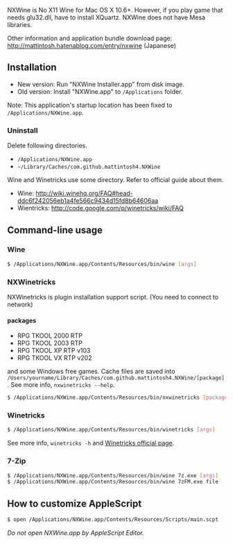 NXWine is No X11 Wine for Mac OS X 10.6+. However, if you play game that needs glu32.dll, have to install XQuartz. NXWine does not have Mesa libraries.

Other information and application bundle download page: http://mattintosh.hatenablog.com/entry/nxwine (Japanese)

## Installation

- New version: Run "NXWine Installer.app" from disk image.
- Old version: Install "NXWine.app" to `/Applications` folder.

Note: This application's startup location has been fixed to `/Applications/NXWine.app`.

### Uninstall

Delete following directories.

- `/Applications/NXWine.app`
- `~/Library/Caches/com.github.mattintosh4.NXWine`

Wine and Winetricks use some directory. Refer to official guide about them.

- Wine: http://wiki.winehq.org/FAQ#head-ddc6f242056eb1a4fe566c9434d15fd8b64606aa
- Wientricks: http://code.google.com/p/winetricks/wiki/FAQ

## Command-line usage

### Wine

```sh
$ /Applications/NXWine.app/Contents/Resources/bin/wine [args]
```

### NXWinetricks

NXWinetricks is plugin installation support script. (You need to connect to network)

#### packages

- RPG TKOOL 2000 RTP
- RPG TKOOL 2003 RTP
- RPG TKOOL XP RTP v103
- RPG TKOOL VX RTP v202

and some Windows free games. Cache files are saved into `/Users/yourname/Library/Caches/com.github.mattintosh4.NXWine/[package]`. See more info, `nxwinetricks --help`.

```sh
$ /Applications/NXWine.app/Contents/Resources/bin/nxwinetricks [package]
```

### Winetricks

```sh
$ /Applications/NXWine.app/Contents/Resources/bin/winetricks [args]
```

See more info, `winetricks -h` and [ Winetricks official page](http://winetricks.org).

### 7-Zip

```sh
$ /Applications/NXWine.app/Contents/Resources/bin/wine 7z.exe [args]
$ /Applications/NXWine.app/Contents/Resources/bin/wine 7zFM.exe file
```

## How to customize AppleScript

```sh
$ open /Applications/NXWine.app/Contents/Resources/Scripts/main.scpt
```

_Do not open NXWine.app by AppleScript Editor._
